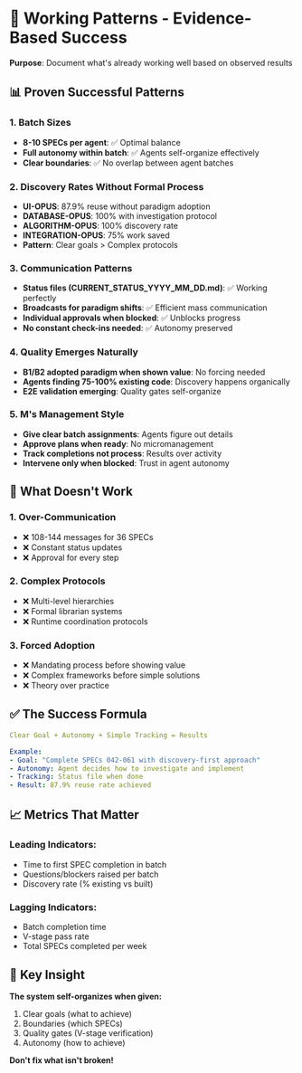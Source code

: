 # 🎯 Working Patterns - Evidence-Based Success

**Purpose**: Document what's already working well based on observed results

## 📊 **Proven Successful Patterns**

### **1. Batch Sizes**
- **8-10 SPECs per agent**: ✅ Optimal balance
- **Full autonomy within batch**: ✅ Agents self-organize effectively
- **Clear boundaries**: ✅ No overlap between agent batches

### **2. Discovery Rates Without Formal Process**
- **UI-OPUS**: 87.9% reuse without paradigm adoption
- **DATABASE-OPUS**: 100% with investigation protocol  
- **ALGORITHM-OPUS**: 100% discovery rate
- **INTEGRATION-OPUS**: 75% work saved
- **Pattern**: Clear goals > Complex protocols

### **3. Communication Patterns**
- **Status files (CURRENT_STATUS_YYYY_MM_DD.md)**: ✅ Working perfectly
- **Broadcasts for paradigm shifts**: ✅ Efficient mass communication
- **Individual approvals when blocked**: ✅ Unblocks progress
- **No constant check-ins needed**: ✅ Autonomy preserved

### **4. Quality Emerges Naturally**
- **B1/B2 adopted paradigm when shown value**: No forcing needed
- **Agents finding 75-100% existing code**: Discovery happens organically
- **E2E validation emerging**: Quality gates self-organize

### **5. M's Management Style**
- **Give clear batch assignments**: Agents figure out details
- **Approve plans when ready**: No micromanagement
- **Track completions not process**: Results over activity
- **Intervene only when blocked**: Trust in agent autonomy

## 🚫 **What Doesn't Work**

### **1. Over-Communication**
- ❌ 108-144 messages for 36 SPECs
- ❌ Constant status updates
- ❌ Approval for every step

### **2. Complex Protocols**
- ❌ Multi-level hierarchies
- ❌ Formal librarian systems
- ❌ Runtime coordination protocols

### **3. Forced Adoption**
- ❌ Mandating process before showing value
- ❌ Complex frameworks before simple solutions
- ❌ Theory over practice

## ✅ **The Success Formula**

```yaml
Clear Goal + Autonomy + Simple Tracking = Results

Example:
- Goal: "Complete SPECs 042-061 with discovery-first approach"
- Autonomy: Agent decides how to investigate and implement
- Tracking: Status file when done
- Result: 87.9% reuse rate achieved
```

## 📈 **Metrics That Matter**

### **Leading Indicators:**
- Time to first SPEC completion in batch
- Questions/blockers raised per batch
- Discovery rate (% existing vs built)

### **Lagging Indicators:**
- Batch completion time
- V-stage pass rate
- Total SPECs completed per week

## 🎯 **Key Insight**

**The system self-organizes when given:**
1. Clear goals (what to achieve)
2. Boundaries (which SPECs)
3. Quality gates (V-stage verification)
4. Autonomy (how to achieve)

**Don't fix what isn't broken!**
